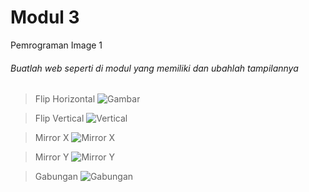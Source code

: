 # Modul 3

Pemrograman Image 1

###### Buatlah web seperti di modul yang memiliki dan ubahlah tampilannya

> Flip Horizontal
![Gambar](/Screenshot/hori.png)

> Flip Vertical
![Vertical](/Screenshot/verti.png)

> Mirror X
![Mirror X](/Screenshot/mirox.png)

> Mirror Y
![Mirror Y](/Screenshot/miroy.png)

> Gabungan
![Gabungan](/Screenshot/gabungan.png)

